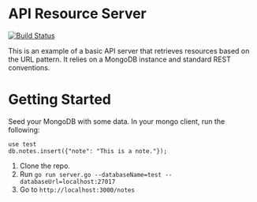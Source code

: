 API Resource Server
===================

[![Build Status](https://travis-ci.org/tantastik/golang-rest-server.png?branch=master)](https://travis-ci.org/tantastik/golang-rest-server)

This is an example of a basic API server that retrieves resources based on the URL pattern. It relies on a MongoDB instance and standard REST conventions.

Getting Started
===============

Seed your MongoDB with some data. In your mongo client, run the following:

    use test
    db.notes.insert({"note": "This is a note."});

1. Clone the repo.
2. Run `go run server.go --databaseName=test --databaseUrl=localhost:27017`
3. Go to `http://localhost:3000/notes`